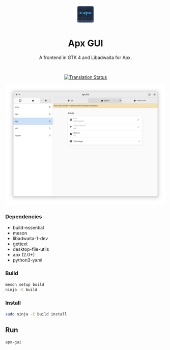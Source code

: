 <div align="center">
    <img src="data/icons/hicolor/scalable/apps/org.vanillaos.ApxGUI.svg" height="64">
    <h1>Apx GUI</h1>
    <p>A frontend in GTK 4 and Libadwaita for Apx.</p>
    <br />

[![Translation Status][weblate-image]][weblate-url]

<img src="data/screenshot.png">
</div>

[weblate-url]: <https://hosted.weblate.org/engage/vanilla-os/>
[weblate-image]: <https://hosted.weblate.org/widgets/vanilla-os/-/apx-gui/svg-badge.svg>

### Dependencies

- build-essential
- meson
- libadwaita-1-dev
- gettext
- desktop-file-utils
- apx (2.0+)
- python3-yaml

### Build

```bash
meson setup build
ninja -C build
```

### Install

```bash
sudo ninja -C build install
```

## Run

```bash
apx-gui
```
